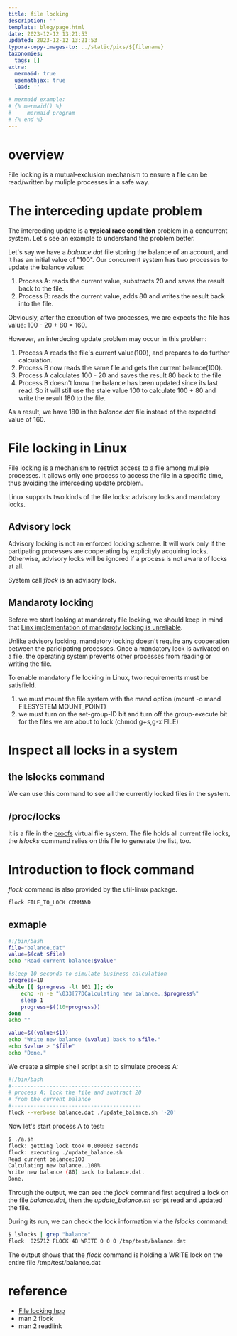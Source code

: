 ```yaml
---
title: file locking
description: ''
template: blog/page.html
date: 2023-12-12 13:21:53
updated: 2023-12-12 13:21:53
typora-copy-images-to: ../static/pics/${filename}
taxonomies:
  tags: []
extra:
  mermaid: true
  usemathjax: true
  lead: ''

# mermaid example: 
# {% mermaid() %}
#     mermaid program
# {% end %}
---
```


# overview
File locking is a mutual-exclusion mechanism to ensure a file can be read/written by muliple processes in a safe way.

# The interceding update problem
The interceding update is a **typical race condition** problem in a concurrent system. Let's see an example to understand the problem better.

Let's say we have a *balance.dat* file storing the balance of an account, and it has an initial value of "100". Our concurrent system has two processes to update the balance value:

1. Process A: reads the current value, substracts 20 and saves the result back to the file.
2. Process B: reads the current value, adds 80 and writes the result back into the file.

Obviously, after the execution of two processes, we are expects the file has value: 100 - 20 + 80 = 160.

However, an interdecing update problem may occur in this problem:

1. Process A reads the file's current value(100), and prepares to do further calculation.
2. Process B now reads the same file and gets the current balance(100).
3. Process A calculates 100 - 20 and saves the result 80 back to the file
4. Process B doesn't know the balance has been updated since its last read. So it will still use the stale value 100 to calculate 100 + 80 and write the result 180 to the file.

As a result, we have 180 in the *balance.dat* file instead of the expected value of 160.

# File locking in Linux
File locking is a mechanism to restrict access to a file among muliple processes. It allows only one process to access the file in a specific time, thus avoiding the interceding update problem.

Linux supports two kinds of the file locks: advisory locks and mandatory locks.

## Advisory lock
Advisory locking is not an enforced locking scheme. It will work only if the partipating processes are cooperating by explicityly acquiring locks. Otherwise, advisory locks will be ignored if a process is not aware of locks at all.

System call *flock* is an advisory lock.

## Mandaroty locking
Before we start looking at mandaroty file locking, we should keep in mind that [Linx implementation of mandaroty locking is unreliable](https://www.kernel.org/doc/Documentation/filesystems/mandatory-locking.txt).

Unlike advisory locking, mandatory locking doesn't require any cooperation between the paricipating processes. Once a mandatory lock is avrivated on a file, the operating system prevents other processes from reading or writing the file.

To enable mandatory file locking in Linux, two requirements must be satisfield.
1. we must mount the file system with the mand option (mount -o mand FILESYSTEM MOUNT_POINT)
2. we must turn on the set-group-ID bit and turn off the group-execute bit for the files we are about to lock (chmod g+s,g-x FILE)

# Inspect all locks in a system
## the lslocks command
We can use this command to see all the currently locked files in the system.
## /proc/locks
It is a file in the [procfs](https://en.wikipedia.org/wiki/Procfs) virtual file system. The file holds all current file locks, the *lslocks* command relies on this file to generate the list, too.

# Introduction to flock command
*flock* command is also provided by the util-linux package.
```bash
flock FILE_TO_LOCK COMMAND
```

## exmaple
```bash
#!/bin/bash
file="balance.dat"
value=$(cat $file)
echo "Read current balance:$value"

#sleep 10 seconds to simulate business calculation
progress=10
while [[ $progress -lt 101 ]]; do
	echo -n -e "\033[77DCalculating new balance..$progress%"
	sleep 1
	progress=$((10+progress))
done
echo ""

value=$((value+$1))
echo "Write new balance ($value) back to $file." 
echo $value > "$file"
echo "Done."
```

We create a simple shell script a.sh to simulate process A:
```bash
#!/bin/bash
#-----------------------------------------
# process A: lock the file and subtract 20 
# from the current balance
#-----------------------------------------
flock --verbose balance.dat ./update_balance.sh '-20'
```
Now let's start process A to test:
```bash
$ ./a.sh 
flock: getting lock took 0.000002 seconds
flock: executing ./update_balance.sh
Read current balance:100
Calculating new balance..100%
Write new balance (80) back to balance.dat.
Done.
```
Through the output, we can see the *flock* command first acquired a lock on the file *balance.dat*, then the *update_balance.sh* script read and updated the file.

During its run, we can check the lock information via the *lslocks* command:
```bash
$ lslocks | grep "balance"
flock  825712 FLOCK 4B WRITE 0 0 0 /tmp/test/balance.dat
```

The output shows that the *flock* command is holding a WRITE lock on the entire file /tmp/test/balance.dat


# reference

- [File locking.hpp](https://github.com/jeandiogo/locker)
- man 2 flock
- man 2 readlink